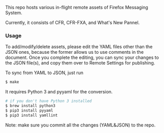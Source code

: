 This repo hosts various in-flight remote assets of Firefox Messaging System.

Currently, it consists of CFR, CFR-FXA, and What's New Pannel.

### Usage

To add/modify/delete assets, please edit the YAML files other than the JSON ones, because the former allows us to use comments in the document. Once you complete the editing, you can sync your changes to the JSON file(s), and copy them over to Remote Settings for publishing.

To sync from YAML to JSON, just run

```sh
$ make
```

It requires Python 3 and pyyaml for the conversion.

```sh
# if you don't have Python 3 installed
$ brew install python3
$ pip3 install pyyaml
$ pip3 install yamllint
```

Note: make sure you commit all the changes (YAML&JSON) to the repo.
